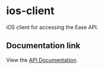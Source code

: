 # ios-client
iOS client for accessing the Ease API.

## Documentation link

View the [API Documentation](https://github.com/EaseApp/web-backend#data-api-documentation).
